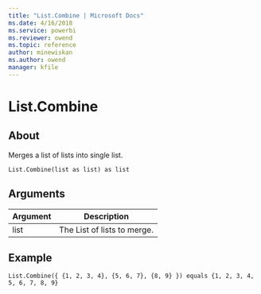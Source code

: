 ```yaml
---
title: "List.Combine | Microsoft Docs"
ms.date: 4/16/2018
ms.service: powerbi
ms.reviewer: owend
ms.topic: reference
author: minewiskan
ms.author: owend
manager: kfile
---
```

# List.Combine

  
## About  
Merges a list of lists into single list.  
  
```  
List.Combine(list as list) as list  
```  
  
## Arguments  
  
|Argument|Description|  
|------------|---------------|  
|list|The List of lists to merge.|  
  
## Example  
  
```  
List.Combine({ {1, 2, 3, 4}, {5, 6, 7}, {8, 9} }) equals {1, 2, 3, 4, 5, 6, 7, 8, 9}  
```  
